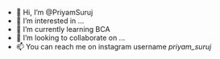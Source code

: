 - 👋 Hi, I’m @PriyamSuruj
- 👀 I’m interested in ...
- 🌱 I’m currently learning BCA
- 💞️ I’m looking to collaborate on ...
- 📫 You can reach me on instagram username _priyam_suruj_

<!---
PriyamSuruj/PriyamSuruj is a ✨ special ✨ repository because its `README.md` (this file) appears on your GitHub profile.
You can click the Preview link to take a look at your changes.
--->
